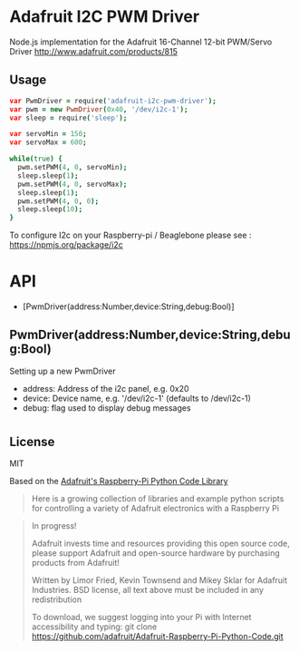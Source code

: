 Adafruit I2C PWM Driver
======================

Node.js implementation for the Adafruit 16-Channel 12-bit PWM/Servo Driver
http://www.adafruit.com/products/815



Usage
-----
```coffeescript
var PwmDriver = require('adafruit-i2c-pwm-driver');
var pwm = new PwmDriver(0x40, '/dev/i2c-1');
var sleep = require('sleep');

var servoMin = 150;
var servoMax = 600;

while(true) {
  pwm.setPWM(4, 0, servoMin);
  sleep.sleep(1);
  pwm.setPWM(4, 0, servoMax);
  sleep.sleep(1);
  pwm.setPWM(4, 0, 0);
  sleep.sleep(10);
}
```
To configure I2c on your Raspberry-pi / Beaglebone please see : https://npmjs.org/package/i2c


API
====

  - [PwmDriver(address:Number,device:String,debug:Bool)]

## PwmDriver(address:Number,device:String,debug:Bool)

Setting up a new PwmDriver

- address: Address of the i2c panel, e.g. 0x20
- device: Device name, e.g. '/dev/i2c-1' (defaults to /dev/i2c-1)
- debug: flag used to display debug messages

#
## License
MIT

Based on the [Adafruit's Raspberry-Pi Python Code Library](https://github.com/adafruit/Adafruit-Raspberry-Pi-Python-Code.git)

>  Here is a growing collection of libraries and example python scripts
>  for controlling a variety of Adafruit electronics with a Raspberry Pi

>  In progress!
>
>  Adafruit invests time and resources providing this open source code,
>  please support Adafruit and open-source hardware by purchasing
>  products from Adafruit!
>
>  Written by Limor Fried, Kevin Townsend and Mikey Sklar for Adafruit Industries.
>  BSD license, all text above must be included in any redistribution
>
>  To download, we suggest logging into your Pi with Internet accessibility and typing:
>  git clone https://github.com/adafruit/Adafruit-Raspberry-Pi-Python-Code.git
